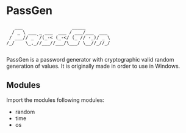 # PassGen
````
   ___                  _____         
  / _ \ ___ _ ___  ___ / ___/___  ___ 
 / ___// _ `/(_-< (_-</ (_ // -_)/ _ \
/_/    \_,_//___//___/\___/ \__//_//_/
                                      
````
PassGen is a password generator with cryptographic valid random generation of values. It is originally made in order to use in Windows.

## Modules
Import the modules following modules: <br>
- random
- time
- os
